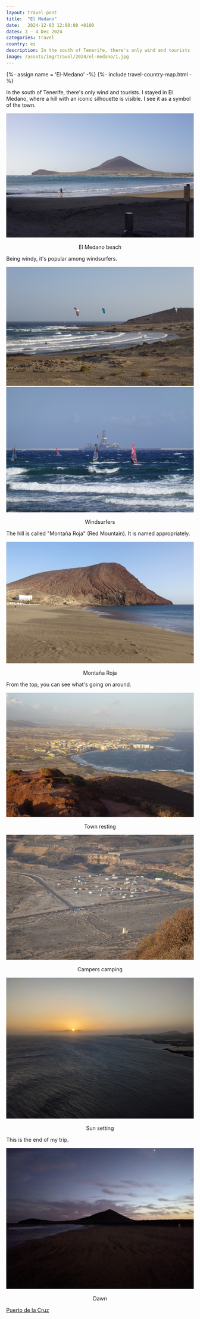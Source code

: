 ```yaml
---
layout: travel-post
title:  "El Medano"
date:   2024-12-03 12:00:00 +0100
dates: 3 – 4 Dec 2024
categories: travel
country: es
description: In the south of Tenerife, there's only wind and tourists
image: /assets/img/travel/2024/el-medano/1.jpg
---
```


{%- assign name = 'El-Medano' -%}
{%- include travel-country-map.html -%}

In the south of Tenerife, there's only wind and tourists. I stayed in El Medano, where a hill with an iconic silhouette is visible. I see it as a symbol of the town.
<center>
    <img src="/assets/img/travel/2024/el-medano/1.jpg" />
    <p class="image-label">El Medano beach</p>
</center>

Being windy, it's popular among windsurfers.
<center>
    <img src="/assets/img/travel/2024/el-medano/2.jpg" />
    <div class="image-margin"></div>
</center>
<center>
    <img src="/assets/img/travel/2024/el-medano/3.jpg" />
    <p class="image-label">Windsurfers</p>
</center>

The hill is called "Montaña Roja" (Red Mountain). It is named appropriately.
<center>
    <img src="/assets/img/travel/2024/el-medano/4.jpg" />
    <p class="image-label">Montaña Roja</p>
</center>

From the top, you can see what's going on around.
<center>
    <img src="/assets/img/travel/2024/el-medano/6.jpg" />
    <p class="image-label">Town resting</p>
</center>   

<center>
    <img src="/assets/img/travel/2024/el-medano/5.jpg" />
    <p class="image-label">Campers camping</p>
</center>

<center>
    <img src="/assets/img/travel/2024/el-medano/7.jpg" />
    <p class="image-label">Sun setting</p>
</center>

This is the end of my trip.
<center>
    <img src="/assets/img/travel/2024/el-medano/8.jpg" />
    <p class="image-label">Dawn</p>
</center>

<a class="prev" href="/travel/2024/puerto-cruz">
    Puerto de la Cruz
</a>

